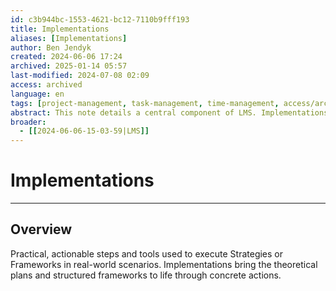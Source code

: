 ```yaml
---
id: c3b944bc-1553-4621-bc12-7110b9fff193
title: Implementations
aliases: [Implementations]
author: Ben Jendyk
created: 2024-06-06 17:24
archived: 2025-01-14 05:57
last-modified: 2024-07-08 02:09
access: archived
language: en
tags: [project-management, task-management, time-management, access/archived]
abstract: This note details a central component of LMS. Implementations are the active component of strategies and frameworks, the actual todos in the day-to-day.
broader:
  - [[2024-06-06-15-03-59|LMS]]
---
```


# Implementations

--- 

## Overview

Practical, actionable steps and tools used to execute Strategies or Frameworks in real-world scenarios. Implementations bring the theoretical plans and structured frameworks to life through concrete actions.
